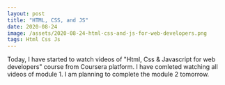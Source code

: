 ```yaml
---
layout: post
title: "HTML, CSS, and JS"
date: 2020-08-24
image: /assets/2020-08-24-html-css-and-js-for-web-developers.png
tags: Html Css Js
---
```


Today, I have started to watch videos of "Html, Css & Javascript for web developers" course from Coursera platform. I have comleted watching all videos of module 1. I am planning to complete the module 2 tomorrow.
